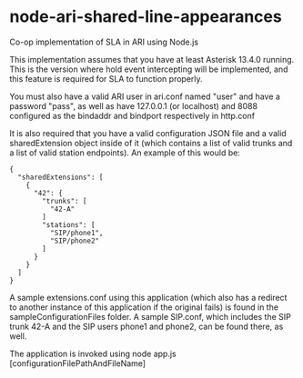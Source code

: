 # node-ari-shared-line-appearances
Co-op implementation of SLA in ARI using Node.js

This implementation assumes that you have at least Asterisk 13.4.0 running. This is the version where hold event intercepting will be implemented, and this feature is required for SLA to function properly.

You must also have a valid ARI user in ari.conf named "user" and have a password "pass", as well as have 127.0.0.1 (or localhost) and 8088 configured as the bindaddr and bindport respectively in http.conf

It is also required that you have a valid configuration JSON file and a valid sharedExtension object inside of it (which contains a list of valid trunks and a list of valid station endpoints). An example of this would be:

~~~~~~~~~~~~~~~~~~~~~~~~~~~~~~~~~~~~~~~~~~~~
{                                                                                
  "sharedExtensions": [                                                          
    {                                                                              
      "42": {                                                             
        "trunks": [                                                                
          "42-A"
        ]                                                                      
        "stations": [                                                        
          "SIP/phone1",
          "SIP/phone2"                                            
        ]                                                                
      }                                                                            
    }                                                                              
  ]                                                                              
}
~~~~~~~~~~~~~~~~~~~~~~~~~~~~~~~~~~~~~~~~~~~~
A sample extensions.conf using this application (which also has a redirect to another instance of this application if the original fails) is found in the sampleConfigurationFiles folder. A sample SIP.conf, which includes the SIP trunk 42-A and the SIP users phone1 and phone2, can be found there, as well.

The application is invoked using node app.js [configurationFilePathAndFileName]
